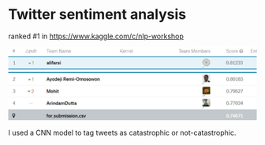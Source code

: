 # Twitter sentiment analysis 

ranked #1 in https://www.kaggle.com/c/nlp-workshop

![Screenshot](first.JPG)

I used a CNN model to tag tweets as catastrophic or not-catastrophic. 
